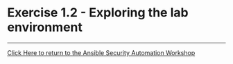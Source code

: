 # Exercise 1.2 - Exploring the lab environment

----

[Click Here to return to the Ansible Security Automation Workshop](../README.md)
